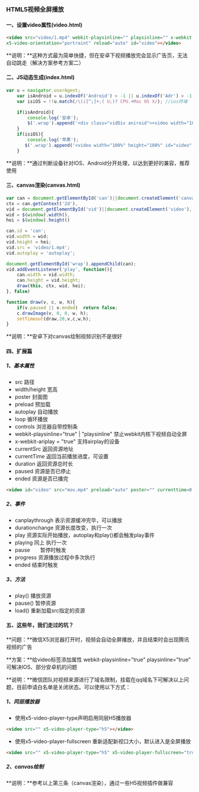 ### HTML5视频全屏播放

#### 一、设置video属性(video.html)
``` html
<video src="video/1.mp4" webkit-playsinline="" playsinline="" x-webkit-airplay="true" airplay="allow" x5-video-player-type="h5" x5-video-player-fullscreen="true" 
x5-video-orientation="portraint" reload="auto" id="video"></video>
```
**说明：**这种方式最为简单快捷，但在安卓下视频播放完会显示广告页，无法自动跳走（解决方案参考方案二）


#### 二、JS动态生成(index.html)
``` js
var u = navigator.userAgent;
    var isAndroid = u.indexOf('Android') > -1 || u.indexOf('Adr') > -1; //android终端
    var isiOS = !!u.match(/\(i[^;]+;( U;)? CPU.+Mac OS X/); //ios终端   

    if(isAndroid){
        console.log('安卓');
        $('.wrap').append('<div class="vidDiv aniroid"><video width="100%" height="100%" id="video" class="video" src="video/1.mp4" preload="auto" x5-video-player-type="h5" x5-video-player-fullscreen="true" x5-video-orientation="portraint" x-webkit-airplay="true" webkit-playsinline="true" playsinline="true"></video></div>');
    }
    if(isiOS){
        console.log('苹果');
       $('.wrap').append('<video width="100%" height="100%" id="video" class="video ios" src="video/1.mp4" preload="auto" x5-video-player-type="h5" x5-video-player-fullscreen="true" x5-video-orientation="portraint" x-webkit-airplay="true" webkit-playsinline="true" playsinline="true"></video>');
    }
```
**说明：**通过判断设备针对IOS、Android分开处理，以达到更好的兼容，推荐使用


#### 三、canvas渲染(canvas.html)
``` js
var can = document.getElementById('can')||document.createElement('canvas'),
ctx = can.getContext('2d'),
vid = document.getElementById('vid')||document.createElement('video'),
wid = $(window).width(),
hei = $(window).height()

can.id = 'can';				
vid.width = wid;
vid.height = hei;
vid.src = 'video/1.mp4';
vid.autoplay = 'autoplay';

document.getElementById('wrap').appendChild(can);
vid.addEventListener('play', function(){
	can.width = vid.width;
	can.height = vid.height;
	draw(this, ctx, wid, hei);
}, false)

function draw(v, c, w, h){
	if(v.paused || v.ended)  return false;
	c.drawImage(v, 0, 0, w, h);
	setTimeout(draw,20,v,c,w,h);
}
```
**说明：**安卓下对canvas绘制视频识别不是很好


#### 四、扩展篇

##### 1、基本属性

- src          路径
- width/height 宽高
- poster       封面图
- preload      预加载
- autoplay     自动播放
- loop         循环播放
- controls     浏览器自带控制条
- webkit-playsinline="true" | "playsinline"   禁止webkit内核下视频自动全屏
- x-webkit-ariplay = "true"                   支持airplay的设备
- currentSrc	返回资源地址
- currentTime	返回当前播放进度，可设置
- duration	返回资源总时长
- paused	资源是否已停止
- ended	        资源是否已播完

``` html
<video id="video" src="mov.mp4" preload="auto" poster="" currenttime=0 webkit-playsinline="true" playsinline loop x-webkit-airplay="true" controls autoplay>
```

##### 2、事件

- canplaythrough    表示资源缓冲完毕，可以播放
- durationchange    资源长度改变，执行一次
- play	        资源实际开始播放，autoplay和play()都会触发play事件
- playing	同上 执行一次
- pause	        暂停时触发
- progress	资源播放过程中多次执行
- ended	        结束时触发


##### 3、方法

- play()	播放资源
- pause()	暂停资源
- load()	重新加载src指定的资源


#### 五、这些年，我们走过的坑？

**问题：**微信X5浏览器打开时，视频会自动全屏播放，并且结束时会出现腾讯视频的广告

**方案：**给video标签添加属性 webkit-playsinline="true" playsinline="true" 可解决IOS、部分安卓机的问题

**说明：**微信团队对视频来源进行了域名限制，挂载在qq域名下可解决以上问题，目前申请白名单是关闭状态。可以使用以下方式：

##### 1、同层播放器

- 使用x5-video-player-type声明启用同层H5播放器

``` html
<video src="" x5-video-player-type="h5"></video>
```

- 使用x5-video-player-fullscreen 重新适配新视口大小，默认进入是全屏播放

``` html
<video src="" x5-video-player-type="h5" x5-video-player-fullscreen="true"></video>
```

##### 2、canvas绘制

**说明：**参考以上第三条（canvas渲染），通过一些H5视频插件做兼容





